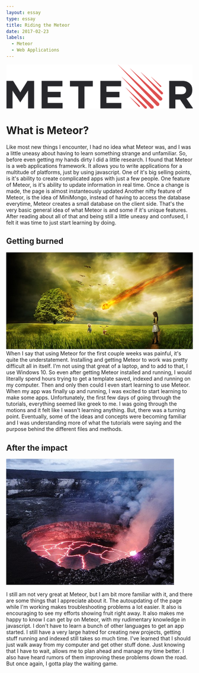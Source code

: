 ```yaml
---
layout: essay
type: essay
title: Riding the Meteor
date: 2017-02-23
labels:
  - Meteor
  - Web Applications
---
```

<div class="ui medium image">
  <img class="ui image" src="../images/meteor-logo.png">
</div>
<h1> What is Meteor? </h1>
Like most new things I encounter, I had no idea what Meteor was, and I was a little uneasy about having to learn something 
strange and unfamiliar. So, before even getting my hands dirty I did a little research. I found that Meteor is a web 
applications framework. It allows you to write applications for a multitude of platforms, just by using javascript. One of it's 
big selling points, is it's ability to create complicated apps with just a few people. One feature of Meteor, is it's 
ability to update information in real time. Once a change is made, the page is almost instanteously updated
Another nifty feature of Meteor, is the idea of MiniMongo, instead of having to access the database everytime, Meteor creates a 
small database on the client side. That's the very basic general idea of what Meteor is and some if it's unique features. After 
reading about all of that and being still a little uneasy and confused, I felt it was time to just start learning by doing. 

## Getting burned
<div class="ui large right floated image">
  <img class="ui image" src="../images/burn.jpg">
</div>
When I say that using Meteor for the first couple weeks was painful, it's quite the understatement. Installing and getting 
Meteor to work was pretty difficult all in itself. I'm not using that great of a laptop, and to add to that, I use Windows 10.
So even after getting Meteor installed and running, I would literally spend hours trying to get a template saved, indexed and 
running on my computer. Then and only then could I even start learning to use Meteor. When my app was finally up and running, I
was excited to start learning to make some apps. Unfortunately, the first few days of going through the tutorials, everything 
seemed like greek to me. I was going through the motions and it felt like I wasn't learning anything. But, there was a turning 
point. Eventually, some of the ideas and concepts were becoming familiar and I was understanding more of what the tutorials were
saying and the purpose behind the different files and methods. 

## After the impact
<div class="ui medium left floated image">
  <img class="ui image" src="../images/impact.jpg">
</div>

I still am not very great at Meteor, but I am bit more familiar with it, and there are some things that I appreciate about it. 
The autoupdating of the page while I'm working makes troubleshooting problems a lot easier. It also is encouraging to see my 
efforts showing fruit right away. It also makes me happy to know I can get by on Meteor, with my rudimentary knowledge in
javascript. I don't have to learn a bunch of other languages to get an app started. I still have a very large hatred for 
creating new projects, getting stuff running and indexed still takes so much time. I've learned that I should just walk away
from my computer and get other stuff done. Just knowing that I have to wait, allows me to plan ahead and manage my time better. 
I also have heard rumors of them improving these problems down the road. But once again, I gotta play the waiting game. 
